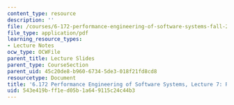 ```yaml
---
content_type: resource
description: ''
file: /courses/6-172-performance-engineering-of-software-systems-fall-2018/543e419bff1ed05b1a649115c24c44b3_MIT6_172F18_lec7.pdf
file_type: application/pdf
learning_resource_types:
- Lecture Notes
ocw_type: OCWFile
parent_title: Lecture Slides
parent_type: CourseSection
parent_uid: 45c20de8-b960-6734-5de3-018f21fd8cd8
resourcetype: Document
title: '6.172 Performance Engineering of Software Systems, Lecture 7: Races and Parallelism'
uid: 543e419b-ff1e-d05b-1a64-9115c24c44b3
---
```

